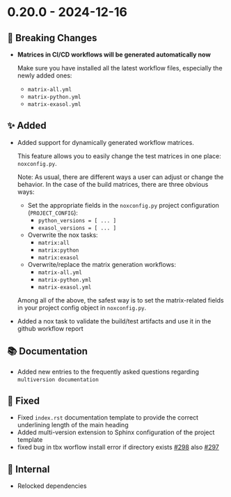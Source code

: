 # 0.20.0 - 2024-12-16

## 🚨 Breaking Changes
* **Matrices in CI/CD workflows will be generated automatically now**

    Make sure you have installed all the latest workflow files, especially the newly added ones:

    - `matrix-all.yml`
    - `matrix-python.yml`
    - `matrix-exasol.yml`


## ✨ Added
* Added support for dynamically generated workflow matrices.

    This feature allows you to easily change the test matrices in one place: `noxconfig.py`.

    Note: As usual, there are different ways a user can adjust or change the behavior. In the case of the build matrices, there are three obvious ways:

    - Set the appropriate fields in the `noxconfig.py` project configuration (`PROJECT_CONFIG`):
        * `python_versions = [ ... ]`
        * `exasol_versions = [ ... ]`
    - Overwrite the nox tasks:
        * `matrix:all`
        * `matrix:python`
        * `matrix:exasol`
    - Overwrite/replace the matrix generation workflows:
        * `matrix-all.yml`
        * `matrix-python.yml`
        * `matrix-exasol.yml`

    Among all of the above, the safest way is to set the matrix-related fields in your project config object in `noxconfig.py`.

* Added a nox task to validate the build/test artifacts and use it in the github workflow report


## 📚 Documentation

* Added new entries to the frequently asked questions regarding `multiversion documentation`


## 🐞 Fixed

* Fixed `index.rst` documentation template to provide the correct underlining length of the main heading
* Added multi-version extension to Sphinx configuration of the project template
* fixed bug in tbx worflow install error if directory exists [#298](https://github.com/exasol/python-toolbox/issues/298) also [#297](https://github.com/exasol/python-toolbox/issues/297)

## 🔩 Internal
* Relocked dependencies
